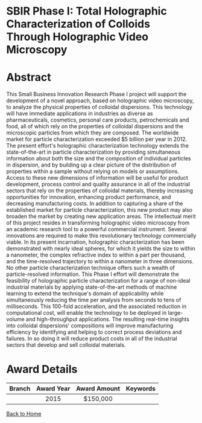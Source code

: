 
SBIR Phase I: Total Holographic Characterization of Colloids Through Holographic Video Microscopy
=================================================================================================

# Abstract


This Small Business Innovation Research Phase I project will support the development of a novel approach, based on holographic video microscopy, to analyze the physical properties of colloidal dispersions. This technology will have immediate applications in industries as diverse as pharmaceuticals, cosmetics, personal care products, petrochemicals and food, all of which rely on the properties of colloidal dispersions and the microscopic particles from which they are composed. The worldwide market for particle characterization exceeded $5 billion per year in 2012. The present effort's holographic characterization technology extends the state-of-the-art in particle characterization by providing simultaneous information about both the size and the composition of individual particles in dispersion, and by building up a clear picture of the distribution of properties within a sample without relying on models or assumptions. Access to these new dimensions of information will be useful for product development, process control and quality assurance in all of the industrial sectors that rely on the properties of colloidal materials, thereby increasing opportunities for innovation, enhancing product performance, and decreasing manufacturing costs. In addition to capturing a share of the established market for particle characterization, this new product may also broaden the market by creating new application areas. The intellectual merit of this project resides in transforming holographic video microscopy from an academic research tool to a powerful commercial instrument. Several innovations are required to make this revolutionary technology commercially viable. In its present incarnation, holographic characterization has been demonstrated with nearly ideal spheres, for which it yields the size to within a nanometer, the complex refractive index to within a part per thousand, and the time-resolved trajectory to within a nanometer in three dimensions. No other particle characterization technique offers such a wealth of particle-resolved information. This Phase I effort will demonstrate the feasibility of holographic particle characterization for a range of non-ideal industrial materials by applying state-of-the-art methods of machine learning to extend the technique's domain of applicability while simultaneously reducing the time per analysis from seconds to tens of milliseconds. This 100-fold acceleration, and the associated reduction in computational cost, will enable the technology to be deployed in large-volume and high-throughput applications. The resulting real-time insights into colloidal dispersions' compositions will improve manufacturing efficiency by identifying and helping to correct process deviations and failures. In so doing it will reduce product costs in all of the industrial sectors that develop and sell colloidal materials.  

# Award Details

|Branch|Award Year|Award Amount|Keywords|
| :---: | :---: | :---: | :---: |
||2015|$150,000||
  
  


[Back to Home](https://github.com/chrischow/dod_sbir_awards/Reports/JT/#191)